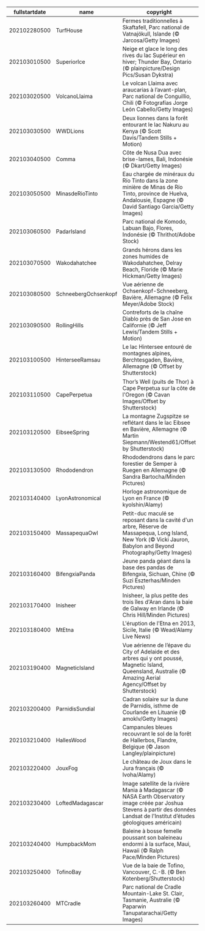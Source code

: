 |fullstartdate|name|copyright|title|image|
|--|--|--|--|--|
202102280500|TurfHouse|Fermes traditionnelles à Skaftafell, Parc national de Vatnajökull, Islande (© Jarcosa/Getty Images)||![](/fr-CA/2021/03/202102280500TurfHouse.jpg)|
202103010500|SuperiorIce|Neige et glace le long des rives du lac Supérieur en hiver; Thunder Bay, Ontario (© plainpicture/Design Pics/Susan Dykstra)||![](/fr-CA/2021/03/202103010500SuperiorIce.jpg)|
202103020500|VolcanoLlaima|Le volcan Llaima avec araucarias à l’avant-plan, Parc national de Conguillio, Chili (© Fotografías Jorge León Cabello/Getty Images)||![](/fr-CA/2021/03/202103020500VolcanoLlaima.jpg)|
202103030500|WWDLions|Deux lionnes dans la forêt entourant le lac Nakuru au Kenya (© Scott Davis/Tandem Stills + Motion)||![](/fr-CA/2021/03/202103030500WWDLions.jpg)|
202103040500|Comma|Côte de Nusa Dua avec brise-lames, Bali, Indonésie (© Dkart/Getty Images)||![](/fr-CA/2021/03/202103040500Comma.jpg)|
202103050500|MinasdeRioTinto|Eau chargée de minéraux du Río Tinto dans la zone minière de Minas de Río Tinto, province de Huelva, Andalousie, Espagne (© David Santiago Garcia/Getty Images)||![](/fr-CA/2021/03/202103050500MinasdeRioTinto.jpg)|
202103060500|PadarIsland|Parc national de Komodo, Labuan Bajo, Flores, Indonésie (© Thrithot/Adobe Stock)||![](/fr-CA/2021/03/202103060500PadarIsland.jpg)|
202103070500|Wakodahatchee|Grands hérons dans les zones humides de Wakodahatchee, Delray Beach, Floride (© Marie Hickman/Getty Images)||![](/fr-CA/2021/03/202103070500Wakodahatchee.jpg)|
202103080500|SchneebergOchsenkopf|Vue aérienne de Ochsenkopf-Schneeberg, Bavière, Allemagne (© Felix Meyer/Adobe Stock)||![](/fr-CA/2021/03/202103080500SchneebergOchsenkopf.jpg)|
202103090500|RollingHills|Contreforts de la chaîne Diablo près de San Jose en Californie (© Jeff Lewis/Tandem Stills + Motion)||![](/fr-CA/2021/03/202103090500RollingHills.jpg)|
202103100500|HinterseeRamsau|Le lac Hintersee entouré de montagnes alpines, Berchtesgaden, Bavière, Allemagne (© Offset by Shutterstock)||![](/fr-CA/2021/03/202103100500HinterseeRamsau.jpg)|
202103110500|CapePerpetua|Thor’s Well (puits de Thor) à Cape Perpetua sur la côte de l'Oregon (© Cavan Images/Offset by Shutterstock)||![](/fr-CA/2021/03/202103110500CapePerpetua.jpg)|
202103120500|EibseeSpring|La montagne Zugspitze se reflétant dans le lac Eibsee en Bavière, Allemagne (© Martin Siepmann/Westend61/Offset by Shutterstock)||![](/fr-CA/2021/03/202103120500EibseeSpring.jpg)|
202103130500|Rhododendron|Rhododendrons dans le parc forestier de Semper à Ruegen en Allemagne (© Sandra Bartocha/Minden Pictures)||![](/fr-CA/2021/03/202103130500Rhododendron.jpg)|
202103140400|LyonAstronomical|Horloge astronomique de Lyon en France (© kyolshin/Alamy)||![](/fr-CA/2021/03/202103140400LyonAstronomical.jpg)|
202103150400|MassapequaOwl|Petit-duc maculé se reposant dans la cavité d'un arbre, Réserve de Massapequa, Long Island, New York (© Vicki Jauron, Babylon and Beyond Photography/Getty Images)||![](/fr-CA/2021/03/202103150400MassapequaOwl.jpg)|
202103160400|BifengxiaPanda|Jeune panda géant dans la base des pandas de Bifengxia, Sichuan, Chine (© Suzi Eszterhas/Minden Pictures)||![](/fr-CA/2021/03/202103160400BifengxiaPanda.jpg)|
202103170400|Inisheer|Inisheer, la plus petite des trois îles d'Aran dans la baie de Galway en Irlande (© Chris Hill/Minden Pictures)||![](/fr-CA/2021/03/202103170400Inisheer.jpg)|
202103180400|MtEtna|L'éruption de l'Etna en 2013, Sicile, Italie (© Wead/Alamy Live News)||![](/fr-CA/2021/03/202103180400MtEtna.jpg)|
202103190400|MagneticIsland|Vue aérienne de l’épave du City of Adelaide et des arbres qui y ont poussé, Magnetic Island, Queensland, Australie (© Amazing Aerial Agency/Offset by Shutterstock)||![](/fr-CA/2021/03/202103190400MagneticIsland.jpg)|
202103200400|ParnidisSundial|Cadran solaire sur la dune de Parnidis, isthme de Courlande en Lituanie (© amoklv/Getty Images)||![](/fr-CA/2021/03/202103200400ParnidisSundial.jpg)|
202103210400|HallesWood|Campanules bleues recouvrant le sol de la forêt de Hallerbos, Flandre, Belgique (© Jason Langley/plainpicture)||![](/fr-CA/2021/03/202103210400HallesWood.jpg)|
202103220400|JouxFog|Le château de Joux dans le Jura français (© Ivoha/Alamy)||![](/fr-CA/2021/03/202103220400JouxFog.jpg)|
202103230400|LoftedMadagascar|Image satellite de la rivière Mania à Madagascar (© NASA Earth Observatory image créée par Joshua Stevens à partir des données Landsat de l'Institut d’études géologiques américain)||![](/fr-CA/2021/03/202103230400LoftedMadagascar.jpg)|
202103240400|HumpbackMom|Baleine à bosse femelle poussant son baleineau endormi à la surface, Maui, Hawaii (© Ralph Pace/Minden Pictures)||![](/fr-CA/2021/03/202103240400HumpbackMom.jpg)|
202103250400|TofinoBay|Vue de la baie de Tofino, Vancouver, C.-B. (© Ben Kotenberg/Shutterstock)||![](/fr-CA/2021/03/202103250400TofinoBay.jpg)|
202103260400|MTCradle|Parc national de Cradle Mountain-Lake St. Clair, Tasmanie, Australie (© Paparwin Tanupatarachai/Getty Images)||![](/fr-CA/2021/03/202103260400MTCradle.jpg)|
